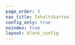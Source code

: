 ```yaml
---
page_order: 3
nav_title: Inhaltskarten
config_only: true
noindex: true
layout: blank_config
---
```

